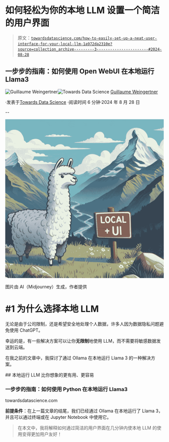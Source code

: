 # 如何轻松为你的本地 LLM 设置一个简洁的用户界面

> 原文：[`towardsdatascience.com/how-to-easily-set-up-a-neat-user-interface-for-your-local-llm-1a972da2310e?source=collection_archive---------3-----------------------#2024-08-28`](https://towardsdatascience.com/how-to-easily-set-up-a-neat-user-interface-for-your-local-llm-1a972da2310e?source=collection_archive---------3-----------------------#2024-08-28)

## 一步步的指南：如何使用 Open WebUI 在本地运行 Llama3

[](https://guillaume-weingertner.medium.com/?source=post_page---byline--1a972da2310e--------------------------------)![Guillaume Weingertner](https://guillaume-weingertner.medium.com/?source=post_page---byline--1a972da2310e--------------------------------)[](https://towardsdatascience.com/?source=post_page---byline--1a972da2310e--------------------------------)![Towards Data Science](https://towardsdatascience.com/?source=post_page---byline--1a972da2310e--------------------------------) [Guillaume Weingertner](https://guillaume-weingertner.medium.com/?source=post_page---byline--1a972da2310e--------------------------------)

·发表于[Towards Data Science](https://towardsdatascience.com/?source=post_page---byline--1a972da2310e--------------------------------) ·阅读时间 6 分钟·2024 年 8 月 28 日

--

![](img/3b758ee77d1c941a6348673fd2974348.png)

图片由 AI（Midjourney）生成，作者提供

# #1 为什么选择本地 LLM

无论是由于公司限制，还是希望安全地处理个人数据，许多人因为数据隐私问题避免使用 ChatGPT。

幸运的是，有一些解决方案可以让你**无限制**地使用 LLM，而不需要将敏感数据发送到云端。

在我之前的文章中，我探讨了通过 Ollama 在本地运行 Llama 3 的一种解决方案。

[](/running-local-llms-is-more-useful-and-easier-than-you-think-f735631272ad?source=post_page-----1a972da2310e--------------------------------) ## 本地运行 LLM 比你想象的更有用、更容易

### 一步步的指南：如何使用 Python 在本地运行 Llama3

towardsdatascience.com

**前提条件**：在上一篇文章的结尾，我们已经通过 Ollama 在本地运行了 Llama 3，并且可以通过终端或在 Jupyter Notebook 中使用它。

> 在本文中，我将解释如何通过简洁的用户界面在几分钟内使本地 LLM 的使用变得更加用户友好！
